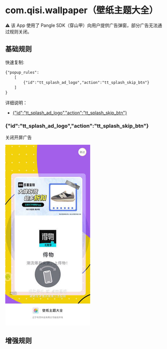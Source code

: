 # com.qisi.wallpaper（壁纸主题大全）

⚠ 该 App 使用了 Pangle SDK（穿山甲）向用户提供广告弹窗，部分广告无法通过规则关闭。

## 基础规则

快速复制:
```
{"popup_rules":
    [
        {"id":"tt_splash_ad_logo","action":"tt_splash_skip_btn"}
    ]
}
```
详细说明：
- [{"id":"tt_splash_ad_logo","action":"tt_splash_skip_btn"}](#idtt_splash_ad_logoactiontt_splash_skip_btn)

### {"id":"tt_splash_ad_logo","action":"tt_splash_skip_btn"}
关闭开屏广告

![](./assets/开屏广告.jpg)


## 增强规则
